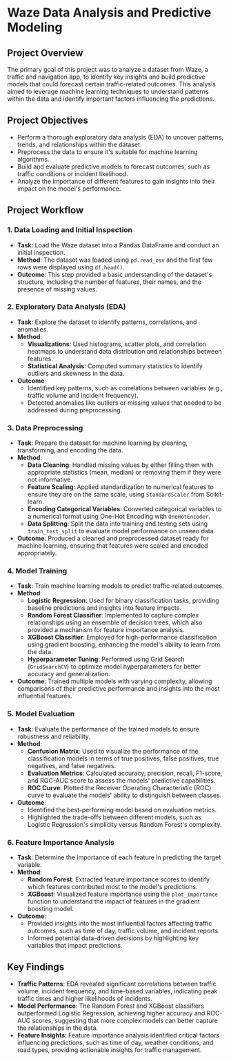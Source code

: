 # Waze Data Analysis and Predictive Modeling

## Project Overview
The primary goal of this project was to analyze a dataset from Waze, a traffic and navigation app, to identify key insights and build predictive models that could forecast certain traffic-related outcomes. This analysis aimed to leverage machine learning techniques to understand patterns within the data and identify important factors influencing the predictions.

## Project Objectives
- Perform a thorough exploratory data analysis (EDA) to uncover patterns, trends, and relationships within the dataset.
- Preprocess the data to ensure it's suitable for machine learning algorithms.
- Build and evaluate predictive models to forecast outcomes, such as traffic conditions or incident likelihood.
- Analyze the importance of different features to gain insights into their impact on the model's performance.

## Project Workflow
### 1. **Data Loading and Initial Inspection**
   - **Task**: Load the Waze dataset into a Pandas DataFrame and conduct an initial inspection.
   - **Method**: The dataset was loaded using `pd.read_csv` and the first few rows were displayed using `df.head()`.
   - **Outcome**: This step provided a basic understanding of the dataset's structure, including the number of features, their names, and the presence of missing values.

### 2. **Exploratory Data Analysis (EDA)**
   - **Task**: Explore the dataset to identify patterns, correlations, and anomalies.
   - **Method**: 
     - **Visualizations**: Used histograms, scatter plots, and correlation heatmaps to understand data distribution and relationships between features.
     - **Statistical Analysis**: Computed summary statistics to identify outliers and skewness in the data.
   - **Outcome**: 
     - Identified key patterns, such as correlations between variables (e.g., traffic volume and incident frequency).
     - Detected anomalies like outliers or missing values that needed to be addressed during preprocessing.

### 3. **Data Preprocessing**
   - **Task**: Prepare the dataset for machine learning by cleaning, transforming, and encoding the data.
   - **Method**:
     - **Data Cleaning**: Handled missing values by either filling them with appropriate statistics (mean, median) or removing them if they were not informative.
     - **Feature Scaling**: Applied standardization to numerical features to ensure they are on the same scale, using `StandardScaler` from Scikit-learn.
     - **Encoding Categorical Variables**: Converted categorical variables to a numerical format using One-Hot Encoding with `OneHotEncoder`.
     - **Data Splitting**: Split the data into training and testing sets using `train_test_split` to evaluate model performance on unseen data.
   - **Outcome**: Produced a cleaned and preprocessed dataset ready for machine learning, ensuring that features were scaled and encoded appropriately.

### 4. **Model Training**
   - **Task**: Train machine learning models to predict traffic-related outcomes.
   - **Method**:
     - **Logistic Regression**: Used for binary classification tasks, providing baseline predictions and insights into feature impacts.
     - **Random Forest Classifier**: Implemented to capture complex relationships using an ensemble of decision trees, which also provided a mechanism for feature importance analysis.
     - **XGBoost Classifier**: Employed for high-performance classification using gradient boosting, enhancing the model's ability to learn from the data.
     - **Hyperparameter Tuning**: Performed using Grid Search (`GridSearchCV`) to optimize model hyperparameters for better accuracy and generalization.
   - **Outcome**: Trained multiple models with varying complexity, allowing comparisons of their predictive performance and insights into the most influential features.

### 5. **Model Evaluation**
   - **Task**: Evaluate the performance of the trained models to ensure robustness and reliability.
   - **Method**:
     - **Confusion Matrix**: Used to visualize the performance of the classification models in terms of true positives, false positives, true negatives, and false negatives.
     - **Evaluation Metrics**: Calculated accuracy, precision, recall, F1-score, and ROC-AUC score to assess the models' predictive capabilities.
     - **ROC Curve**: Plotted the Receiver Operating Characteristic (ROC) curve to evaluate the models' ability to distinguish between classes.
   - **Outcome**: 
     - Identified the best-performing model based on evaluation metrics.
     - Highlighted the trade-offs between different models, such as Logistic Regression's simplicity versus Random Forest's complexity.

### 6. **Feature Importance Analysis**
   - **Task**: Determine the importance of each feature in predicting the target variable.
   - **Method**:
     - **Random Forest**: Extracted feature importance scores to identify which features contributed most to the model's predictions.
     - **XGBoost**: Visualized feature importance using the `plot_importance` function to understand the impact of features in the gradient boosting model.
   - **Outcome**: 
     - Provided insights into the most influential factors affecting traffic outcomes, such as time of day, traffic volume, and incident reports.
     - Informed potential data-driven decisions by highlighting key variables that impact predictions.

## Key Findings
- **Traffic Patterns**: EDA revealed significant correlations between traffic volume, incident frequency, and time-based variables, indicating peak traffic times and higher likelihoods of incidents.
- **Model Performance**: The Random Forest and XGBoost classifiers outperformed Logistic Regression, achieving higher accuracy and ROC-AUC scores, suggesting that more complex models can better capture the relationships in the data.
- **Feature Insights**: Feature importance analysis identified critical factors influencing predictions, such as time of day, weather conditions, and road types, providing actionable insights for traffic management.

